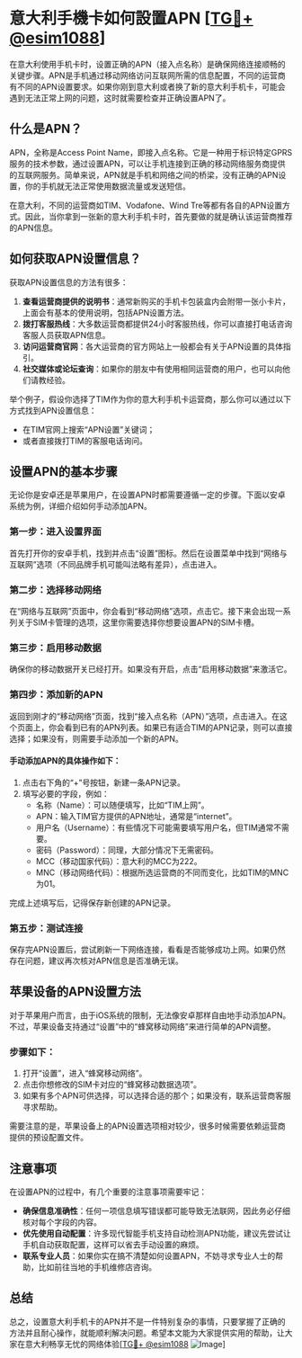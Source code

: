 # 意大利手機卡如何設置APN [[TG💪+ @esim1088](https://t.me/s/esim1088)]

在意大利使用手机卡时，设置正确的APN（接入点名称）是确保网络连接顺畅的关键步骤。APN是手机通过移动网络访问互联网所需的信息配置，不同的运营商有不同的APN设置要求。如果你刚到意大利或者换了新的意大利手机卡，可能会遇到无法正常上网的问题，这时就需要检查并正确设置APN了。

## 什么是APN？

APN，全称是Access Point Name，即接入点名称。它是一种用于标识特定GPRS服务的技术参数，通过设置APN，可以让手机连接到正确的移动网络服务商提供的互联网服务。简单来说，APN就是手机和网络之间的桥梁，没有正确的APN设置，你的手机就无法正常使用数据流量或发送短信。

在意大利，不同的运营商如TIM、Vodafone、Wind Tre等都有各自的APN设置方式。因此，当你拿到一张新的意大利手机卡时，首先要做的就是确认该运营商推荐的APN信息。

## 如何获取APN设置信息？

获取APN设置信息的方法有很多：

1. **查看运营商提供的说明书**：通常新购买的手机卡包装盒内会附带一张小卡片，上面会有基本的使用说明，包括APN设置方法。
2. **拨打客服热线**：大多数运营商都提供24小时客服热线，你可以直接打电话咨询客服人员获取APN信息。
3. **访问运营商官网**：各大运营商的官方网站上一般都会有关于APN设置的具体指引。
4. **社交媒体或论坛查询**：如果你的朋友中有使用相同运营商的用户，也可以向他们请教经验。

举个例子，假设你选择了TIM作为你的意大利手机卡运营商，那么你可以通过以下方式找到APN设置信息：
- 在TIM官网上搜索“APN设置”关键词；
- 或者直接拨打TIM的客服电话询问。

## 设置APN的基本步骤

无论你是安卓还是苹果用户，在设置APN时都需要遵循一定的步骤。下面以安卓系统为例，详细介绍如何手动添加APN。

### 第一步：进入设置界面

首先打开你的安卓手机，找到并点击“设置”图标。然后在设置菜单中找到“网络与互联网”选项（不同品牌手机可能叫法略有差异），点击进入。

### 第二步：选择移动网络

在“网络与互联网”页面中，你会看到“移动网络”选项，点击它。接下来会出现一系列关于SIM卡管理的选项，这里你需要选择你想要设置APN的SIM卡槽。

### 第三步：启用移动数据

确保你的移动数据开关已经打开。如果没有开启，点击“启用移动数据”来激活它。

### 第四步：添加新的APN

返回到刚才的“移动网络”页面，找到“接入点名称（APN）”选项，点击进入。在这个页面上，你会看到已有的APN列表。如果已有适合TIM的APN记录，则可以直接选择；如果没有，则需要手动添加一个新的APN。

#### 手动添加APN的具体操作如下：
1. 点击右下角的“+”号按钮，新建一条APN记录。
2. 填写必要的字段，例如：
   - 名称（Name）：可以随便填写，比如“TIM上网”。
   - APN：输入TIM官方提供的APN地址，通常是“internet”。
   - 用户名（Username）：有些情况下可能需要填写用户名，但TIM通常不需要。
   - 密码（Password）：同理，大部分情况下无需密码。
   - MCC（移动国家代码）：意大利的MCC为222。
   - MNC（移动网络代码）：根据所选运营商的不同而变化，比如TIM的MNC为01。

完成上述填写后，记得保存新创建的APN记录。

### 第五步：测试连接

保存完APN设置后，尝试刷新一下网络连接，看看是否能够成功上网。如果仍然存在问题，建议再次核对APN信息是否准确无误。

## 苹果设备的APN设置方法

对于苹果用户而言，由于iOS系统的限制，无法像安卓那样自由地手动添加APN。不过，苹果设备支持通过“设置”中的“蜂窝移动网络”来进行简单的APN调整。

### 步骤如下：
1. 打开“设置”，进入“蜂窝移动网络”。
2. 点击你想修改的SIM卡对应的“蜂窝移动数据选项”。
3. 如果有多个APN可供选择，可以选择合适的那个；如果没有，联系运营商客服寻求帮助。

需要注意的是，苹果设备上的APN设置选项相对较少，很多时候需要依赖运营商提供的预设配置文件。

## 注意事项

在设置APN的过程中，有几个重要的注意事项需要牢记：
- **确保信息准确性**：任何一项信息填写错误都可能导致无法联网，因此务必仔细核对每个字段的内容。
- **优先使用自动配置**：许多现代智能手机支持自动检测APN功能，建议先尝试让手机自动获取配置，这样可以省去手动设置的麻烦。
- **联系专业人员**：如果你实在搞不清楚如何设置APN，不妨寻求专业人士的帮助，比如前往当地的手机维修店咨询。

## 总结

总之，设置意大利手机卡的APN并不是一件特别复杂的事情，只要掌握了正确的方法并且耐心操作，就能顺利解决问题。希望本文能为大家提供实用的帮助，让大家在意大利畅享无忧的网络体验[[TG💪+ @esim1088](https://t.me/s/esim1088) ![Image](https://i.postimg.cc/4NQfJmqS/Snipaste-2025-05-13-00-14-12.png)]